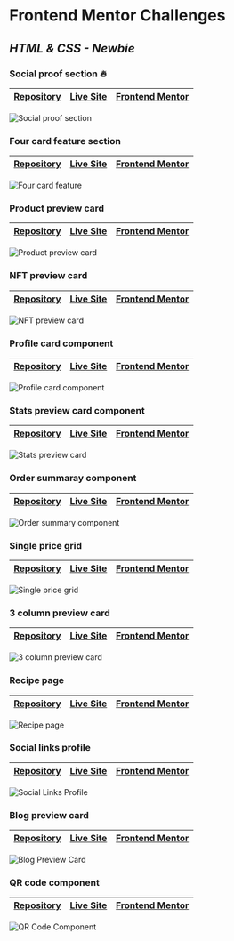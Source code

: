 # Frontend Mentor Challenges

## ***HTML & CSS - Newbie***

### Social proof section 🔥

| [Repository](https://github.com/mendezpvi/fm-social-proof-section) | [Live Site](https://mendezpvi.github.io/fm-social-proof-section/) | [Frontend Mentor](https://www.frontendmentor.io/solutions/social-proof-section-with-css-nesting-E9iWbvX0GT) |
| --- | --- | --- |

![Social proof section](https://raw.githubusercontent.com/mendezpvi/fm-social-proof-section/main/assets/video/sample.gif)

### Four card feature section

| [Repository](https://github.com/mendezpvi/fm-four-card-feature) | [Live Site](https://mendezpvi.github.io/fm-four-card-feature/) | [Frontend Mentor](https://www.frontendmentor.io/solutions/four-card-feature-section-using-grid-xTAFXxk30e) |
| --- | --- | --- |

![Four card feature](https://raw.githubusercontent.com/mendezpvi/fm-four-card-feature/main/assets/video/sample.gif)

### Product preview card

| [Repository](https://github.com/mendezpvi/fm-product-preview-card) | [Live Site](https://mendezpvi.github.io/fm-product-preview-card/) | [Frontend Mentor](https://www.frontendmentor.io/solutions/product-preview-card-using-grid-ejb5P5ux2X) |
| --- | --- | --- |

![Product preview card](https://raw.githubusercontent.com/mendezpvi/fm-product-preview-card/main/assets/video/sample.gif)

### NFT preview card

| [Repository](https://github.com/mendezpvi/fm-nft-preview-card) | [Live Site](https://mendezpvi.github.io/fm-nft-preview-card/) | [Frontend Mentor](https://www.frontendmentor.io/solutions/nft-preview-card-component-Tx3F8x6SUr) |
| --- | --- | --- |

![NFT preview card](https://raw.githubusercontent.com/mendezpvi/fm-nft-preview-card/main/assets/video/sample.gif)

### Profile card component

| [Repository](https://github.com/mendezpvi/fm-profile-card-component) | [Live Site](https://mendezpvi.github.io/fm-profile-card-component/) | [Frontend Mentor](https://www.frontendmentor.io/solutions/profile-card-component-nvv0YnrwU5) |
| --- | --- | --- |

![Profile card component](https://raw.githubusercontent.com/mendezpvi/fm-profile-card-component/main/assets/video/sample.gif)

### Stats preview card component

| [Repository](https://github.com/mendezpvi/fm-stats-preview-card) | [Live Site](https://mendezpvi.github.io/fm-stats-preview-card/) | [Frontend Mentor](https://www.frontendmentor.io/solutions/stats-preview-card-using-flex-box-CMvluLx1b4) |
| --- | --- | --- |

![Stats preview card](https://raw.githubusercontent.com/mendezpvi/fm-stats-preview-card/main/assets/video/sample.gif)

### Order summaray component

| [Repository](https://github.com/mendezpvi/fm-order-summary-component) | [Live Site](https://mendezpvi.github.io/fm-order-summary-component/) | [Frontend Mentor](https://www.frontendmentor.io/solutions/order-summary-component-CGsPxd41X4) |
| --- | --- | --- |

![Order summary component](https://raw.githubusercontent.com/mendezpvi/fm-order-summary-component/main/assets/video/sample.gif)

### Single price grid

| [Repository](https://github.com/mendezpvi/fm-single-price-grid) | [Live Site](https://mendezpvi.github.io/fm-single-price-grid/) | [Frontend Mentor](https://www.frontendmentor.io/solutions/single-price-grid-component-using-grid-LPmBtoGdE7) |
| --- | --- | --- |

![Single price grid](https://raw.githubusercontent.com/mendezpvi/fm-single-price-grid/main/assets/video/sample.gif)

### 3 column preview card

| [Repository](https://github.com/mendezpvi/fm-3-column-preview-card) | [Live Site](https://mendezpvi.github.io/fm-3-column-preview-card/) | [Frontend Mentor](https://www.frontendmentor.io/solutions/3-column-preview-card-using-css-grid-HEmrg94zdp) |
| --- | --- | --- |

![3 column preview card](https://raw.githubusercontent.com/mendezpvi/fm-3-column-preview-card/main/assets/vid/sample.gif)

### Recipe page

| [Repository](https://github.com/mendezpvi/fm-recipe-page) | [Live Site](https://mendezpvi.github.io/fm-recipe-page/) | [Frontend Mentor](https://www.frontendmentor.io/solutions/recipe-page-TycMeFxXvK) |
| --- | --- | --- |

![Recipe page](https://raw.githubusercontent.com/mendezpvi/fm-recipe-page/main/assets/vid/sample.gif)

### Social links profile

| [Repository](https://github.com/mendezpvi/fm-social-links-profile) | [Live Site](https://mendezpvi.github.io/fm-social-links-profile/) | [Frontend Mentor](https://www.frontendmentor.io/solutions/social-links-profile-kH-ia7zF4y) |
| --- | --- | --- |

![Social Links Profile](https://raw.githubusercontent.com/mendezpvi/fm-social-links-profile/main/assets/vid/sample.gif)

### Blog preview card

| [Repository](https://github.com/mendezpvi/fm-blog-preview-card) | [Live Site](https://mendezpvi.github.io/fm-blog-preview-card/) | [Frontend Mentor](https://www.frontendmentor.io/solutions/blog-preview-card-4v2h3liGE0) |
| --- | --- | --- |

![Blog Preview Card](https://raw.githubusercontent.com/mendezpvi/fm-blog-preview-card/main/assets/vid/sample.gif)

### QR code component 

| [Repository](https://github.com/mendezpvi/fm-qr-code-component-main) | [Live Site](https://mendezpvi.github.io/fm-qr-code-component-main/) | [Frontend Mentor](https://www.frontendmentor.io/solutions/qr-code-component-kvtL0fwiDf) |
| --- | --- | --- |

![QR Code Component](https://github.com/mendezpvi/fm-qr-code-component-main/blob/main/assets/vid/sample.gif?raw=true)
